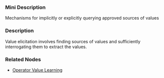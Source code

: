 ### Mini Description

Mechanisms for implicitly or explicitly querying approved sources of values

### Description

Value elicitation involves finding sources of values and sufficiently interrogating them to extract the values.

### Related Nodes

- [Operator Value Learning](/Value_Alignment/Validation/Technical_Value_Alignment/Ethics_Mechanisms/Value_Learning/Operator_Value_Learning/Operator_Value_Learning.md)
